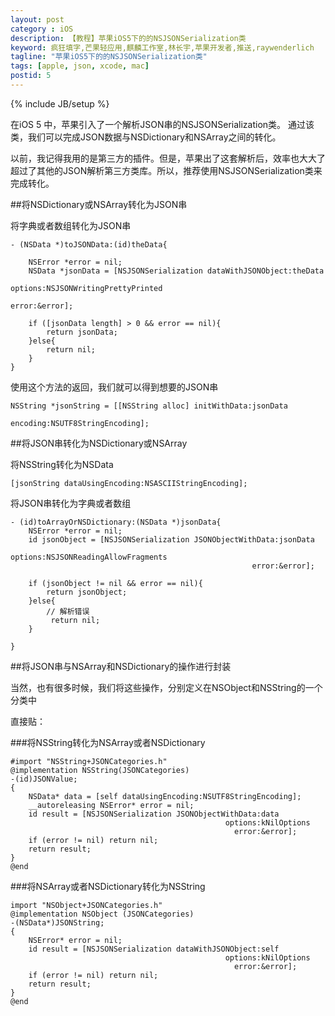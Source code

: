 ```yaml
---
layout: post
category : iOS
description: 【教程】苹果iOS5下的的NSJSONSerialization类
keyword: 疯狂填字,芒果轻应用,麒麟工作室,林长宇,苹果开发者,推送,raywenderlich
tagline: "苹果iOS5下的的NSJSONSerialization类"
tags: [apple, json, xcode, mac]
postid: 5
---
```

{% include JB/setup %}

在iOS 5 中，苹果引入了一个解析JSON串的NSJSONSerialization类。
通过该类，我们可以完成JSON数据与NSDictionary和NSArray之间的转化。

以前，我记得我用的是第三方的插件。但是，苹果出了这套解析后，效率也大大了超过了其他的JSON解析第三方类库。所以，推荐使用NSJSONSerialization类来完成转化。

##将NSDictionary或NSArray转化为JSON串

将字典或者数组转化为JSON串

    - (NSData *)toJSONData:(id)theData{

        NSError *error = nil;
        NSData *jsonData = [NSJSONSerialization dataWithJSONObject:theData
                                                           options:NSJSONWritingPrettyPrinted
                                                             error:&error];

        if ([jsonData length] > 0 && error == nil){
            return jsonData;
        }else{
            return nil;
        }
    }

使用这个方法的返回，我们就可以得到想要的JSON串

    NSString *jsonString = [[NSString alloc] initWithData:jsonData
                                                 encoding:NSUTF8StringEncoding];

##将JSON串转化为NSDictionary或NSArray

将NSString转化为NSData

    [jsonString dataUsingEncoding:NSASCIIStringEncoding];

将JSON串转化为字典或者数组

    - (id)toArrayOrNSDictionary:(NSData *)jsonData{
        NSError *error = nil;
        id jsonObject = [NSJSONSerialization JSONObjectWithData:jsonData
                                                        options:NSJSONReadingAllowFragments
                                                          error:&error];

        if (jsonObject != nil && error == nil){
            return jsonObject;
        }else{
            // 解析错误
             return nil;
        }

    }

##将JSON串与NSArray和NSDictionary的操作进行封装

当然，也有很多时候，我们将这些操作，分别定义在NSObject和NSString的一个分类中

直接贴：

###将NSString转化为NSArray或者NSDictionary

    #import "NSString+JSONCategories.h"
    @implementation NSString(JSONCategories)
    -(id)JSONValue;
    {
        NSData* data = [self dataUsingEncoding:NSUTF8StringEncoding];
        __autoreleasing NSError* error = nil;
        id result = [NSJSONSerialization JSONObjectWithData:data
                                                    options:kNilOptions
                                                      error:&error];
        if (error != nil) return nil;
        return result;
    }
    @end

###将NSArray或者NSDictionary转化为NSString

    import "NSObject+JSONCategories.h"
    @implementation NSObject (JSONCategories)
    -(NSData*)JSONString;
    {
        NSError* error = nil;
        id result = [NSJSONSerialization dataWithJSONObject:self
                                                    options:kNilOptions
                                                      error:&error];
        if (error != nil) return nil;
        return result;
    }
    @end
